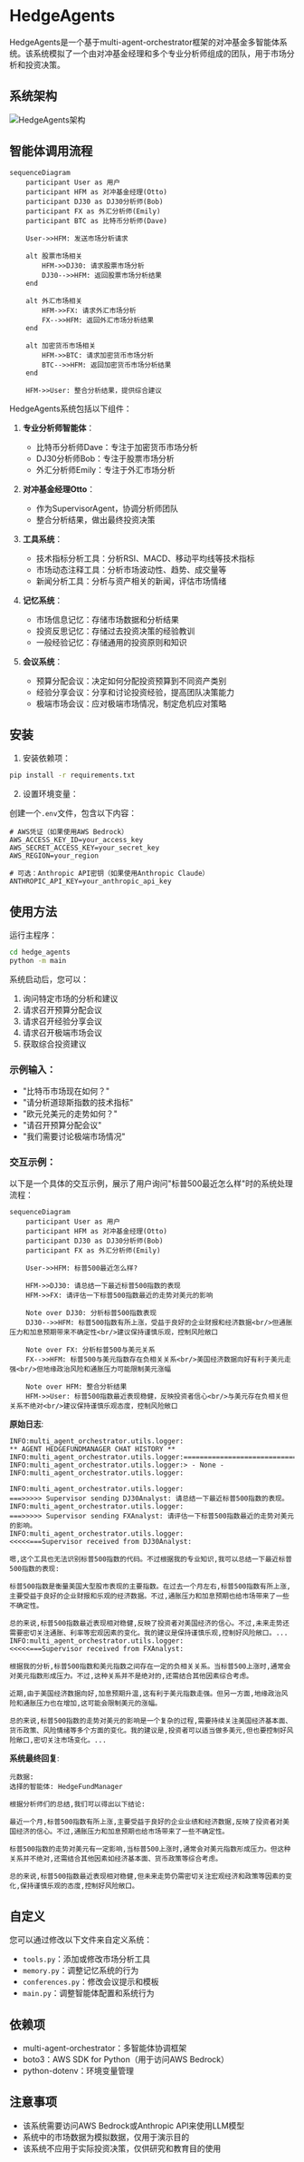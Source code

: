 # HedgeAgents

HedgeAgents是一个基于multi-agent-orchestrator框架的对冲基金多智能体系统。该系统模拟了一个由对冲基金经理和多个专业分析师组成的团队，用于市场分析和投资决策。

## 系统架构

![HedgeAgents架构](https://raw.githubusercontent.com/awslabs/multi-agent-orchestrator/main/img/flow-supervisor.jpg)

## 智能体调用流程

```mermaid
sequenceDiagram
    participant User as 用户
    participant HFM as 对冲基金经理(Otto)
    participant DJ30 as DJ30分析师(Bob)
    participant FX as 外汇分析师(Emily)
    participant BTC as 比特币分析师(Dave)
    
    User->>HFM: 发送市场分析请求
    
    alt 股票市场相关
        HFM->>DJ30: 请求股票市场分析
        DJ30-->>HFM: 返回股票市场分析结果
    end
    
    alt 外汇市场相关
        HFM->>FX: 请求外汇市场分析
        FX-->>HFM: 返回外汇市场分析结果
    end
    
    alt 加密货币市场相关
        HFM->>BTC: 请求加密货币市场分析
        BTC-->>HFM: 返回加密货币市场分析结果
    end
    
    HFM->>User: 整合分析结果，提供综合建议
```

HedgeAgents系统包括以下组件：

1. **专业分析师智能体**：
   - 比特币分析师Dave：专注于加密货币市场分析
   - DJ30分析师Bob：专注于股票市场分析
   - 外汇分析师Emily：专注于外汇市场分析

2. **对冲基金经理Otto**：
   - 作为SupervisorAgent，协调分析师团队
   - 整合分析结果，做出最终投资决策

3. **工具系统**：
   - 技术指标分析工具：分析RSI、MACD、移动平均线等技术指标
   - 市场动态注释工具：分析市场波动性、趋势、成交量等
   - 新闻分析工具：分析与资产相关的新闻，评估市场情绪

4. **记忆系统**：
   - 市场信息记忆：存储市场数据和分析结果
   - 投资反思记忆：存储过去投资决策的经验教训
   - 一般经验记忆：存储通用的投资原则和知识

5. **会议系统**：
   - 预算分配会议：决定如何分配投资预算到不同资产类别
   - 经验分享会议：分享和讨论投资经验，提高团队决策能力
   - 极端市场会议：应对极端市场情况，制定危机应对策略

## 安装

1. 安装依赖项：

```bash
pip install -r requirements.txt
```

2. 设置环境变量：

创建一个`.env`文件，包含以下内容：

```
# AWS凭证（如果使用AWS Bedrock）
AWS_ACCESS_KEY_ID=your_access_key
AWS_SECRET_ACCESS_KEY=your_secret_key
AWS_REGION=your_region

# 可选：Anthropic API密钥（如果使用Anthropic Claude）
ANTHROPIC_API_KEY=your_anthropic_api_key
```

## 使用方法

运行主程序：

```bash
cd hedge_agents
python -m main
```

系统启动后，您可以：

1. 询问特定市场的分析和建议
2. 请求召开预算分配会议
3. 请求召开经验分享会议
4. 请求召开极端市场会议
5. 获取综合投资建议

### 示例输入：

- "比特币市场现在如何？"
- "请分析道琼斯指数的技术指标"
- "欧元兑美元的走势如何？"
- "请召开预算分配会议"
- "我们需要讨论极端市场情况"

### 交互示例：

以下是一个具体的交互示例，展示了用户询问"标普500最近怎么样"时的系统处理流程：

```mermaid
sequenceDiagram
    participant User as 用户
    participant HFM as 对冲基金经理(Otto)
    participant DJ30 as DJ30分析师(Bob)
    participant FX as 外汇分析师(Emily)
    
    User->>HFM: 标普500最近怎么样?
    
    HFM->>DJ30: 请总结一下最近标普500指数的表现
    HFM->>FX: 请评估一下标普500指数最近的走势对美元的影响
    
    Note over DJ30: 分析标普500指数表现
    DJ30-->>HFM: 标普500指数有所上涨，受益于良好的企业财报和经济数据<br/>但通胀压力和加息预期带来不确定性<br/>建议保持谨慎乐观，控制风险敞口
    
    Note over FX: 分析标普500与美元关系
    FX-->>HFM: 标普500与美元指数存在负相关关系<br/>美国经济数据向好有利于美元走强<br/>但地缘政治风险和通胀压力可能限制美元涨幅
    
    Note over HFM: 整合分析结果
    HFM->>User: 标普500指数最近表现稳健，反映投资者信心<br/>与美元存在负相关但关系不绝对<br/>建议保持谨慎乐观态度，控制风险敞口
```

**原始日志**:
```
INFO:multi_agent_orchestrator.utils.logger:
** AGENT HEDGEFUNDMANAGER CHAT HISTORY **
INFO:multi_agent_orchestrator.utils.logger:=========================================
INFO:multi_agent_orchestrator.utils.logger:> - None -
INFO:multi_agent_orchestrator.utils.logger:

INFO:multi_agent_orchestrator.utils.logger:
===>>>>> Supervisor sending DJ30Analyst: 请总结一下最近标普500指数的表现。
INFO:multi_agent_orchestrator.utils.logger:
===>>>>> Supervisor sending FXAnalyst: 请评估一下标普500指数最近的走势对美元的影响。
INFO:multi_agent_orchestrator.utils.logger:
<<<<<===Supervisor received from DJ30Analyst:

嗯,这个工具也无法识别标普500指数的代码。不过根据我的专业知识,我可以总结一下最近标普500指数的表现:

标普500指数是衡量美国大型股市表现的主要指数。在过去一个月左右,标普500指数有所上涨,主要受益于良好的企业财报和乐观的经济数据。不过,通胀压力和加息预期也给市场带来了一些不确定性。

总的来说,标普500指数最近表现相对稳健,反映了投资者对美国经济的信心。不过,未来走势还需要密切关注通胀、利率等宏观因素的变化。我的建议是保持谨慎乐观,控制好风险敞口。...
INFO:multi_agent_orchestrator.utils.logger:
<<<<<===Supervisor received from FXAnalyst:

根据我的分析,标普500指数和美元指数之间存在一定的负相关关系。当标普500上涨时,通常会对美元指数形成压力。不过,这种关系并不是绝对的,还需结合其他因素综合考虑。

近期,由于美国经济数据向好,加息预期升温,这有利于美元指数走强。但另一方面,地缘政治风险和通胀压力也在增加,这可能会限制美元的涨幅。

总的来说,标普500指数的走势对美元的影响是一个复杂的过程,需要持续关注美国经济基本面、货币政策、风险情绪等多个方面的变化。我的建议是,投资者可以适当做多美元,但也要控制好风险敞口,密切关注市场变化。...
```

**系统最终回复**:
```
元数据:
选择的智能体: HedgeFundManager

根据分析师们的总结,我们可以得出以下结论:

最近一个月,标普500指数有所上涨,主要受益于良好的企业业绩和经济数据,反映了投资者对美国经济的信心。不过,通胀压力和加息预期也给市场带来了一些不确定性。

标普500指数的走势对美元有一定影响,当标普500上涨时,通常会对美元指数形成压力。但这种关系并不绝对,还需结合其他因素如经济基本面、货币政策等综合考虑。

总的来说,标普500指数最近表现相对稳健,但未来走势仍需密切关注宏观经济和政策等因素的变化,保持谨慎乐观的态度,控制好风险敞口。
```

## 自定义

您可以通过修改以下文件来自定义系统：

- `tools.py`：添加或修改市场分析工具
- `memory.py`：调整记忆系统的行为
- `conferences.py`：修改会议提示和模板
- `main.py`：调整智能体配置和系统行为

## 依赖项

- multi-agent-orchestrator：多智能体协调框架
- boto3：AWS SDK for Python（用于访问AWS Bedrock）
- python-dotenv：环境变量管理

## 注意事项

- 该系统需要访问AWS Bedrock或Anthropic API来使用LLM模型
- 系统中的市场数据为模拟数据，仅用于演示目的
- 该系统不应用于实际投资决策，仅供研究和教育目的使用
